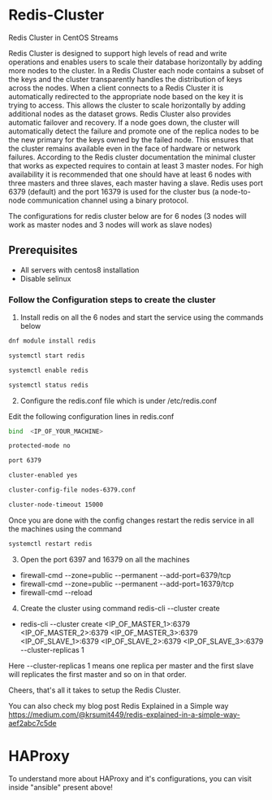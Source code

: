 # Redis-Cluster
Redis Cluster in CentOS Streams

Redis Cluster is designed to support high levels of read and write operations and enables users to scale their database horizontally by adding more nodes to the cluster. In a Redis Cluster each node contains a subset of the keys and the cluster transparently handles the distribution of keys across the nodes. When a client connects to a Redis Cluster it is automatically redirected to the appropriate node based on the key it is trying to access. This allows the cluster to scale horizontally by adding additional nodes as the dataset grows. Redis Cluster also provides automatic failover and recovery. If a node goes down, the cluster will automatically detect the failure and promote one of the replica nodes to be the new primary for the keys owned by the failed node. This ensures that the cluster remains available even in the face of hardware or network failures. According to the Redis cluster documentation the minimal cluster that works as expected requires to contain at least 3 master nodes. For high availability it is recommended that one should have at least 6 nodes with three masters and three slaves, each master having a slave. Redis uses port 6379 (default) and the port 16379 is used for the cluster bus (a node-to-node communication channel using a binary protocol.

The configurations for redis cluster below are for 6 nodes (3 nodes will work as master nodes and 3 nodes will work as slave nodes)

## Prerequisites
* All servers with centos8 installation 
* Disable selinux

### Follow the Configuration steps to create the cluster

1) Install redis on all the 6 nodes and start the service using the commands below

```bash
dnf module install redis
```

```bash
systemctl start redis
```

```bash
systemctl enable redis
```

```bash
systemctl status redis
```

2) Configure the redis.conf file which is under /etc/redis.conf

Edit the following configuration lines in redis.conf

```bash
bind  <IP_OF_YOUR_MACHINE>
```

```bash
protected-mode no
```

```bash
port 6379
```

```bash
cluster-enabled yes
```

```bash
cluster-config-file nodes-6379.conf
```

```bash
cluster-node-timeout 15000
```

Once you are done with the config changes restart the redis service in all the machines using the command

```bash
systemctl restart redis
```

3) Open the port 6397 and 16379 on all the machines

* firewall-cmd --zone=public --permanent --add-port=6379/tcp 
* firewall-cmd --zone=public --permanent --add-port=16379/tcp 
* firewall-cmd --reload

4) Create the cluster using command redis-cli --cluster create

* redis-cli --cluster create <IP_OF_MASTER_1>:6379 <IP_OF_MASTER_2>:6379 <IP_OF_MASTER_3>:6379 <IP_OF_SLAVE_1>:6379 <IP_OF_SLAVE_2>:6379 <IP_OF_SLAVE_3>:6379 --cluster-replicas 1

Here --cluster-replicas 1 means one replica per master and the first slave will replicates the first master and so on in that order.

Cheers, that's all it takes to setup the Redis Cluster.

You can also check my blog post Redis Explained in a Simple way
https://medium.com/@krsumit449/redis-explained-in-a-simple-way-aef2abc7c5de

# HAProxy
To understand more about HAProxy and it's configurations, you can visit inside "ansible" present above!
